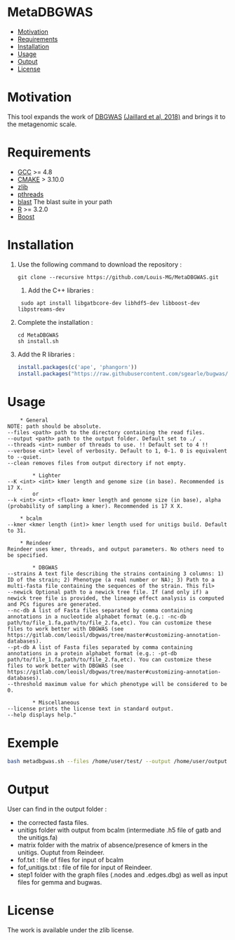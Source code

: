 MetaDBGWAS
==========

* [Motivation](#motivation)
* [Requirements](#requirements)
* [Installation](#installation)
* [Usage](#usage)
* [Output](#output)
* [License](#license)

# Motivation

This tool expands the work of [DBGWAS](https://gitlab.com/leoisl/dbgwas) [(Jaillard et al, 2018)](https://journals.plos.org/plosgenetics/article?id=10.1371/journal.pgen.1007758) and brings it to the metagenomic scale.

# Requirements

* [GCC](https://gcc.gnu.org/) >= 4.8
* [CMAKE](https://cmake.org/) > 3.10.0
* [zlib](https://en.wikipedia.org/wiki/Zlib)
* [pthreads](https://en.wikipedia.org/wiki/Pthreads)
* [blast](https://blast.ncbi.nlm.nih.gov/Blast.cgi?CMD=Web&PAGE_TYPE=BlastDocs&DOC_TYPE=Download) The blast suite in your path
* [R](https://www.r-project.org/) >= 3.2.0 
* [Boost](https://www.boost.org/)

# Installation

1. Use the following command to download the repository :
    ```shell
    git clone --recursive https://github.com/Louis-MG/MetaDBGWAS.git
    ```
   1. Add the C++ libraries :
   ```shell
    sudo apt install libgatbcore-dev libhdf5-dev libboost-dev libpstreams-dev
    ```
2. Complete the installation :
    ```shell
    cd MetaDBGWAS
    sh install.sh
    ```
3. Add the R libraries :
    ```R
    install.packages(c('ape', 'phangorn'))
    install.packages("https://raw.githubusercontent.com/sgearle/bugwas/master/build/bugwas_1.0.tar.gz", repos=NULL, type="source")
    ```

# Usage

```
	* General
NOTE: path should be absolute.
--files <path> path to the directory containing the read files.
--output <path> path to the output folder. Default set to ./ .
--threads <int> number of threads to use. !! Default set to 4 !!
--verbose <int> level of verbosity. Default to 1, 0-1. 0 is equivalent to --quiet.
--clean removes files from output directory if not empty.

        * Lighter
--K <int> <int> kmer length and genome size (in base). Recommended is 17 X.
        or
--k <int> <int> <float> kmer length and genome size (in base), alpha (probability of sampling a kmer). Recommended is 17 X X.

	* bcalm
--kmer <kmer length (int)> kmer length used for unitigs build. Default to 31.

	* Reindeer
Reindeer uses kmer, threads, and output parameters. No others need to be specified.

        * DBGWAS
--strains A text file describing the strains containing 3 columns: 1) ID of the strain; 2) Phenotype (a real number or NA); 3) Path to a multi-fasta file containing the sequences of the strain. This fil>
--newick Optional path to a newick tree file. If (and only if) a newick tree file is provided, the lineage effect analysis is computed and PCs figures are generated.
--nc-db A list of Fasta files separated by comma containing annotations in a nucleotide alphabet format (e.g.: -nc-db path/to/file_1.fa,path/to/file_2.fa,etc). You can customize these files to work better with DBGWAS (see https://gitlab.com/leoisl/dbgwas/tree/master#customizing-annotation-databases).
--pt-db A list of Fasta files separated by comma containing annotations in a protein alphabet format (e.g.: -pt-db path/to/file_1.fa,path/to/file_2.fa,etc). You can customize these files to work better with DBGWAS (see https://gitlab.com/leoisl/dbgwas/tree/master#customizing-annotation-databases).
--threshold maximum value for which phenotype will be considered to be 0.

        * Miscellaneous
--license prints the license text in standard output.
--help displays help."
```

# Exemple

```bash
bash metadbgwas.sh --files /home/user/test/ --output /home/user/output --K 17 6000000
```

# Output

User can find in the output folder :
- the corrected fasta files.
- unitigs folder with output from bcalm (intermediate .h5 file of gatb and the unitigs.fa)
- matrix folder with the matrix of absence/presence of kmers in the unitigs. Ouptut from Reindeer.
- fof.txt : file of files for input of bcalm
- fof_unitigs.txt : file of file for input of Reindeer.
- step1 folder with the graph files (.nodes and .edges.dbg) as well as input files for gemma and bugwas.

# License

The work is available under the zlib license.
